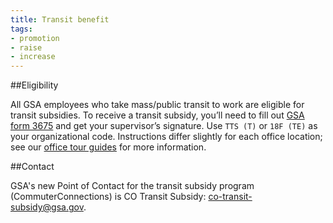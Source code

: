 ```yaml
---
title: Transit benefit
tags:
- promotion
- raise
- increase
---
```


##Eligibility

All GSA employees who take mass/public transit to work are eligible for transit subsidies. To receive a transit subsidy, you&rsquo;ll need to fill out [GSA form 3675](http://www.gsa.gov/portal/forms/download/115174) and get your supervisor&rsquo;s signature. Use `TTS (T)` or `18F (TE)` as your organizational code.  Instructions differ slightly for each office location; see our [office tour guides](/offices) for more information.


##Contact

GSA's new Point of Contact for the transit subsidy program (CommuterConnections) is CO Transit Subsidy: [co-transit-subsidy@gsa.gov](mailto:co-transit-subsidy@gsa.gov).

